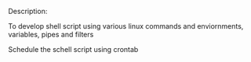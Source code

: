 Description:

To develop shell script using various linux commands and enviornments, variables, pipes and filters

Schedule the schell script using crontab
